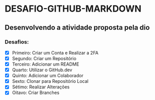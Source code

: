 # DESAFIO-GITHUB-MARKDOWN

## Desenvolvendo a atividade proposta pela dio

### Desafios:

- [x] Primeiro: Criar um Conta e Realizar a 2FA
- [x] Segundo: Criar um Repositório
- [x] Terceiro: Adicionar um README
- [x] Quarto: Utilizar o GitHub.dev
- [x] Quinto: Adicionar um Colaborador
- [x] Sexto: Clonar para Repositório Local
- [x] Sétimo: Realizar Alterações
- [x] Oitavo: Criar Branches
